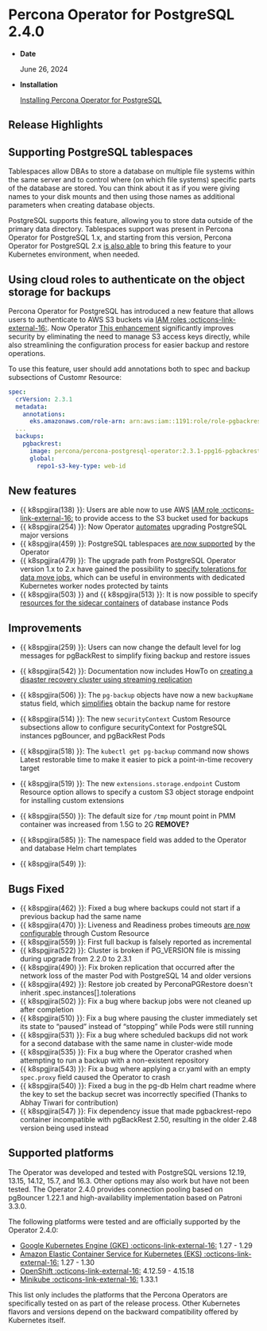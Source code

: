 # Percona Operator for PostgreSQL 2.4.0

* **Date**

    June 26, 2024

* **Installation**

    [Installing Percona Operator for PostgreSQL](../System-Requirements.md#installation-guidelines) 

## Release Highlights

## Supporting PostgreSQL tablespaces 
    
Tablespaces allow DBAs to store a database on multiple file systems within the same server and to control where (on which file systems) specific parts of the database are stored. You can think about it as if you were giving names to your disk mounts and then using those names as additional parameters when creating database objects.

PostgreSQL supports this feature, allowing you to store data outside of the primary data directory. Tablespaces support was present in Percona Operator for PostgreSQL 1.x, and starting from this version, Percona Operator for PostgreSQL 2.x [is also able](../tablespaces.md) to bring this feature to your Kubernetes environment, when needed.

## Using cloud roles to authenticate on the object storage for backups

Percona Operator for PostgreSQL has introduced a new feature that allows users to authenticate to AWS S3 buckets via [IAM roles  :octicons-link-external-16:](https://kubernetes-on-aws.readthedocs.io/en/latest/user-guide/iam-roles.html). Now Operator [This enhancement](backups-storage.md#iam) significantly improves security by eliminating the need to manage S3 access keys directly, while also streamlining the configuration process for easier backup and restore operations.


To use this feature, user should add annotations both to spec and backup subsections of Customr Resource:

```yaml
spec:
  crVersion: 2.3.1
  metadata:
    annotations:
      eks.amazonaws.com/role-arn: arn:aws:iam::1191:role/role-pgbackrest-access-s3-bucket
  ...
  backups:
    pgbackrest:
      image: percona/percona-postgresql-operator:2.3.1-ppg16-pgbackrest
      global:
        repo1-s3-key-type: web-id
```

## New features

* {{ k8spgjira(138) }}: Users are able now to use AWS [IAM role  :octicons-link-external-16:](https://kubernetes-on-aws.readthedocs.io/en/latest/user-guide/iam-roles.html) to provide access to the S3 bucket used for backups
* {{ k8spgjira(254) }}: Now Operator [automates](../update.md#major-upgrades) upgrading PostgreSQL major versions
* {{ k8spgjira(459) }}: PostgreSQL tablespaces [are now supported](../tablespaces.md) by the Operator
* {{ k8spgjira(479) }}: The upgrade path from PostgreSQL Operator version 1.x to 2.x have gained the possibility to [specify tolerations for data move jobs](../operator.md#datasourcevolumespgdatavolumepvcname), which can be useful in environments with dedicated Kubernetes worker nodes protected by taints
* {{ k8spgjira(503) }} and {{ k8spgjira(513) }}: It is now possible to specify [resources for the sidecar containers](../operator.md#instancescontainersresourceslimitscpu) of database instance Pods

## Improvements

* {{ k8spgjira(259) }}: Users can now change the default level for log messages for pgBackRest to simplify fixing backup and restore issues
* {{ k8spgjira(542) }}: Documentation now includes HowTo on [creating a disaster recovery cluster using streaming replication](../standby-streaming.md)
* {{ k8spgjira(506) }}: The `pg-backup` objects have now a new `backupName` status field, which [simplifies](../restore.md) obtain the backup name for restore

* {{ k8spgjira(514) }}: The new `securityContext` Custom Resource subsections allow to configure securityContext for PostgreSQL instances pgBouncer, and pgBackRest Pods
* {{ k8spgjira(518) }}: The `kubectl get pg-backup` command now shows Latest restorable time to make it easier to pick a point-in-time recovery target
* {{ k8spgjira(519) }}: The new `extensions.storage.endpoint` Custom Resource option allows to specify  a custom S3 object storage endpoint for installing custom extensions
* {{ k8spgjira(550) }}: The default size for `/tmp` mount point in PMM container was increased from 1.5G to 2G **REMOVE?**
* {{ k8spgjira(585) }}: The namespace field was added to the Operator and database Helm chart templates
* {{ k8spgjira(549) }}: 

## Bugs Fixed

* {{ k8spgjira(462) }}: Fixed a bug where backups could not start if a previous backup had the same name
* {{ k8spgjira(470) }}: Liveness and Readiness probes timeouts [are now configurable](../operator.md#patroinsyncperiodseconds) through Custom Resource
* {{ k8spgjira(559) }}: First full backup is falsely reported as incremental
* {{ k8spgjira(522) }}: Cluster is broken if PG_VERSION file is missing during upgrade from 2.2.0 to 2.3.1
* {{ k8spgjira(490) }}: Fix broken replication that occurred after the network loss of the master Pod with PostgreSQL 14 and older versions
* {{ k8spgjira(492) }}: Restore job created by PerconaPGRestore doesn't inherit .spec.instances[].tolerations
* {{ k8spgjira(502) }}: Fix a bug where backup jobs were not cleaned up after completion
* {{ k8spgjira(510) }}: Fix a bug where pausing the cluster immediately set its state to “paused” instead of “stopping” while Pods were still running
* {{ k8spgjira(531) }}: Fix a bug where scheduled backups did not work for a second database with the same name in cluster-wide mode
* {{ k8spgjira(535) }}: Fix a bug where the Operator crashed when attempting to run a backup with a non-existent repository
* {{ k8spgjira(543) }}: Fix a bug where applying a cr.yaml with an empty `spec.proxy` field caused the Operator to crash
* {{ k8spgjira(540) }}: Fixed a bug in the pg-db Helm chart readme where the key to set the backup secret was incorrectly specified (Thanks to Abhay Tiwari for contribution)
* {{ k8spgjira(547) }}: Fix dependency issue that made pgbackrest-repo container incompatible with pgBackRest 2.50, resulting in the older 2.48 version being used instead

## Supported platforms

The Operator was developed and tested with PostgreSQL versions 12.19, 13.15, 14.12, 15.7, and 16.3. Other options may also work but have not been tested. The Operator 2.4.0 provides connection pooling based on pgBouncer 1.22.1 and high-availability implementation based on Patroni 3.3.0.

The following platforms were tested and are officially supported by the Operator
2.4.0:

* [Google Kubernetes Engine (GKE) :octicons-link-external-16:](https://cloud.google.com/kubernetes-engine) 1.27 - 1.29
* [Amazon Elastic Container Service for Kubernetes (EKS) :octicons-link-external-16:](https://aws.amazon.com) 1.27 - 1.30
* [OpenShift :octicons-link-external-16:](https://www.redhat.com/en/technologies/cloud-computing/openshift) 4.12.59 - 4.15.18
* [Minikube :octicons-link-external-16:](https://github.com/kubernetes/minikube) 1.33.1

This list only includes the platforms that the Percona Operators are specifically tested on as part of the release process. Other Kubernetes flavors and versions depend on the backward compatibility offered by Kubernetes itself.
